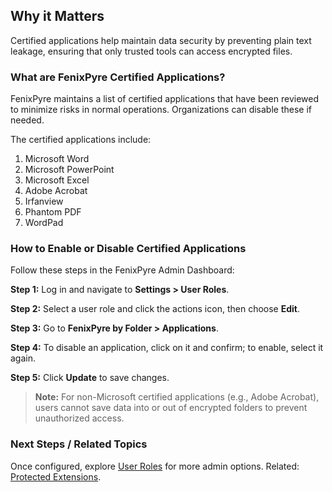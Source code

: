 
## Why it Matters
Certified applications help maintain data security by preventing plain text leakage, ensuring that only trusted tools can access encrypted files.

### What are FenixPyre Certified Applications?
FenixPyre maintains a list of certified applications that have been reviewed to minimize risks in normal operations. Organizations can disable these if needed.

The certified applications include:
1. Microsoft Word
2. Microsoft PowerPoint
3. Microsoft Excel
4. Adobe Acrobat
5. Irfanview
6. Phantom PDF
7. WordPad

### How to Enable or Disable Certified Applications
Follow these steps in the FenixPyre Admin Dashboard:

**Step 1:** Log in and navigate to **Settings > User Roles**.

<!-- IMG: ./media/04-admin-guide/user-roles.png | Alt: User roles settings in FenixPyre Admin Dashboard -->

**Step 2:** Select a user role and click the actions icon, then choose **Edit**.

**Step 3:** Go to **FenixPyre by Folder > Applications**.

<!-- IMG: ./media/04-admin-guide/edit-role.png | Alt: Editing user role for applications -->

**Step 4:** To disable an application, click on it and confirm; to enable, select it again.

**Step 5:** Click **Update** to save changes.

> **Note:** For non-Microsoft certified applications (e.g., Adobe Acrobat), users cannot save data into or out of encrypted folders to prevent unauthorized access.

### Next Steps / Related Topics
Once configured, explore [User Roles](./policies-roles.md) for more admin options. Related: [Protected Extensions](./protected-extensions.md).
